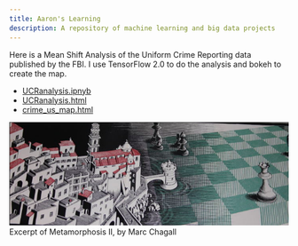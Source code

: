 ```yaml
---
title: Aaron's Learning
description: A repository of machine learning and big data projects
---
```




Here is a Mean Shift Analysis of the Uniform Crime Reporting data published by the FBI.
I use TensorFlow 2.0 to do the analysis and bokeh to create the map.

- [UCRanalysis.ipnyb](/crime_analysis/UCRanalysis.ipnyb)
- [UCRanalysis.html](/crime_analysis/UCRanalysis.html)
- [crime_us_map.html](/crime_analysis/crime_us_map.html)

![Metamorphosis II](Metamorphosis_IIexcerpt1.png)
Excerpt of Metamorphosis II, by Marc Chagall
